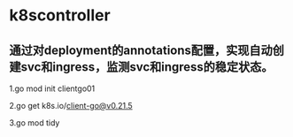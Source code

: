 # k8scontroller
## 通过对deployment的annotations配置，实现自动创建svc和ingress，监测svc和ingress的稳定状态。

1.go mod init clientgo01

2.go get k8s.io/client-go@v0.21.5

3.go mod tidy
